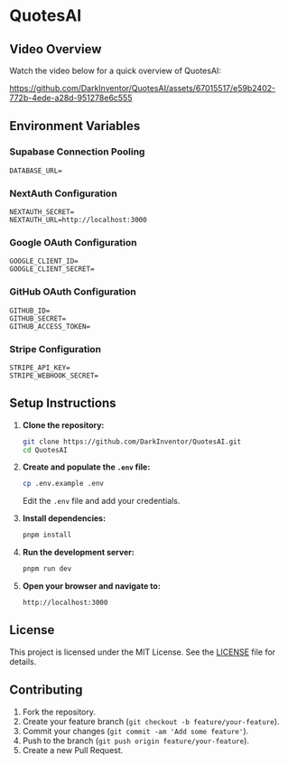 # QuotesAI



## Video Overview

Watch the video below for a quick overview of QuotesAI:

https://github.com/DarkInventor/QuotesAI/assets/67015517/e59b2402-772b-4ede-a28d-951278e6c555


## Environment Variables

### Supabase Connection Pooling

```
DATABASE_URL=
```

### NextAuth Configuration

```
NEXTAUTH_SECRET=
NEXTAUTH_URL=http://localhost:3000
```

### Google OAuth Configuration

```
GOOGLE_CLIENT_ID=
GOOGLE_CLIENT_SECRET=
```

### GitHub OAuth Configuration

```
GITHUB_ID=
GITHUB_SECRET=
GITHUB_ACCESS_TOKEN=
```

### Stripe Configuration

```
STRIPE_API_KEY=
STRIPE_WEBHOOK_SECRET=
```

## Setup Instructions

1. **Clone the repository:**
   ```sh
   git clone https://github.com/DarkInventor/QuotesAI.git
   cd QuotesAI
   ```

2. **Create and populate the `.env` file:**
   ```sh
   cp .env.example .env
   ```
   Edit the `.env` file and add your credentials.

3. **Install dependencies:**
   ```sh
   pnpm install
   ```

4. **Run the development server:**
   ```sh
   pnpm run dev
   ```

5. **Open your browser and navigate to:**
   ```
   http://localhost:3000
   ```

## License

This project is licensed under the MIT License. See the [LICENSE](https://github.com/DarkInventor/QuotesAI/blob/main/License.md) file for details.

## Contributing

1. Fork the repository.
2. Create your feature branch (`git checkout -b feature/your-feature`).
3. Commit your changes (`git commit -am 'Add some feature'`).
4. Push to the branch (`git push origin feature/your-feature`).
5. Create a new Pull Request.